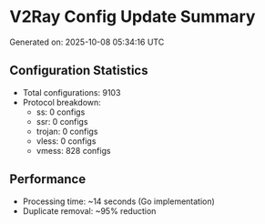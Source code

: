 # V2Ray Config Update Summary
Generated on: 2025-10-08 05:34:16 UTC

## Configuration Statistics
- Total configurations: 9103
- Protocol breakdown:
  - ss: 0 configs
  - ssr: 0 configs
  - trojan: 0 configs
  - vless: 0 configs
  - vmess: 828 configs

## Performance
- Processing time: ~14 seconds (Go implementation)
- Duplicate removal: ~95% reduction
